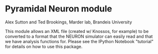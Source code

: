 # Pyramidal Neuron module

Alex Sutton and Ted Brookings, Marder lab, Brandeis University

This module allows an XML file (created w/ Knossos, for example) to be converted to a format that the NEURON simulator can easily read and that we have analysis functions for. Please see the IPython Notebook "tutorial" for details on how to use this package.

